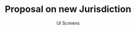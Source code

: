 ---
layout: embed
permalink: apps/minting/business-processes/jurisdiction/ui-screens
lang: en
page_id: apps-minting-business-processes-jurisdiction-screens

title: Proposal on new Jurisdiction
subtitle: UI Screens
backUrl: /apps/minting/business-processes/jurisdiction

description: Screens
---
